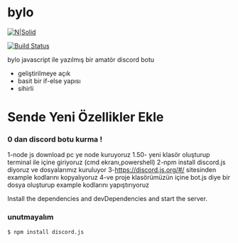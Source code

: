 # bylo

[![N|Solid](https://vignette.wikia.nocookie.net/atlas-reactor/images/2/22/Discord-Background.png/revision/latest?cb=20170529080023)](https://veritabin.com)

[![Build Status](https://travis-ci.org/mertcanaltin/bylo.svg?branch=master)](https://travis-ci.org/mertcanaltin/bylo)

bylo javascript ile yazılmış bir amatör discord botu 

  - geliştirilmeye açık 
  - basit bir if-else yapısı
  - sihirli

# Sende Yeni Özellikler Ekle

  


### 0 dan discord botu kurma !

1-node js download  pc ye node kuruyoruz
1.50- yeni klasör oluşturup terminal ile içine giriyoruz (cmd ekranı,powershell)
2-npm install discord.js diyoruz ve dosyalarımız kuruluyor 
3-https://discord.js.org/#/ sitesinden example kodlarını kopyalıyoruz
4-ve proje klasörümüzün içine bot.js diye bir dosya oluşturup example kodlarını yapıştırıyoruz

Install the dependencies and devDependencies and start the server.
### unutmayalım  
```sh
$ npm install discord.js
